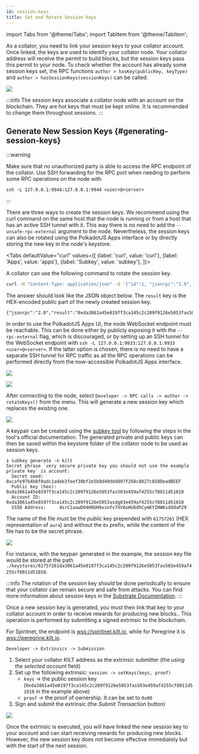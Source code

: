 ```yaml
---
id: session-keys
title: Set and Rotate Session Keys
---
```


import Tabs from '@theme/Tabs';
import TabItem from '@theme/TabItem';

As a collator, you need to link your session keys to your collator account.
Once linked, the keys are used to identify your collator node.
Your collator address will receive the permit to build blocks, but the session keys pass this permit to your node.
To check whether the account has already some session keys set, the RPC functions `author > hasKey(publicKey, keyType)` and `author > hasSessionKeys(sessionKeys)` can be called.

![](/img/chain/author-hasKey.png)

:::info
The session keys associate a collator node with an account on the blockchain.
They are hot keys that must be kept online.
It is recommended to change them throughout sessions.
:::

## Generate New Session Keys {#generating-session-keys}

:::warning

Make sure that no unauthorized party is able to access the RPC endpoint of the collator.
Use SSH forwarding for the RPC port when needing to perform some RPC operations on the node with

```
ssh -L 127.0.0.1:9944:127.0.0.1:9944 <user>@<server>
```
:::

There are three ways to create the session keys.
We recommend using the curl command on the same host that the node is running or from a host that has an active SSH tunnel with it.
This way there is no need to add the `--unsafe-rpc-external` argument to the node.
Nevertheless, the session keys can also be rotated using the PolkadotJS Apps interface or by directly storing the new key in the node's keystore.


<Tabs
  defaultValue="curl"
  values={[
    {label: 'curl', value: 'curl'},
    {label: 'Apps', value: 'apps'},
    {label: 'Subkey', value: 'subkey'},
  ]}>
<TabItem value="curl">

A collator can use the following command to rotate the session key.

```bash
curl -H "Content-Type: application/json" -d '{"id":1, "jsonrpc":"2.0", "method": "author_rotateKeys", "params":[]}' http://localhost:9933
```

The answer should look like the JSON object below.
The `result` key is the HEX-encoded public part of the newly created session key.

```
{"jsonrpc":"2.0","result":"0xda3861a45e0197f3ca145c2c209f9126e5053fas503e459af4255cf8011d51010","id":1}
```

</TabItem>
<TabItem value="apps">

In order to use the PolkadotJS Apps UI, the node WebSocket endpoint must be reachable.
This can be done either by publicly exposing it with the `--rpc-external` flag, which is discouraged, or by setting up an SSH tunnel for the WebSocket endpoint with `ssh -L 127.0.0.1:9933:127.0.0.1:9933 <user>@<server>`.
If the latter option is chosen, there is no need to have a separate SSH tunnel for RPC traffic as all the RPC operations can be performed directly from the now-accessible PolkadotJS Apps interface.

![](/img/chain/chain-menu.png)

![](/img/chain/chain-selection.png)

After connecting to the node, select `Developer -> RPC calls -> author -> rotateKeys()` from the menu.
This will generate a new session key which replaces the existing one.

![](/img/chain/author-rotateKeys.png)

</TabItem>
<TabItem value="subkey">

A keypair can be created using the [subkey tool](https://substrate.dev/docs/en/knowledgebase/integrate/subkey) by following the steps in the tool's official documentation.
The generated private and public keys can then be saved within the keystore folder of the collator node to be used as session keys.

```
❯ subkey generate -n kilt
Secret phrase `very secure private key you should not use the example private key` is account:
  Secret seed:      0xcafe97b4b8f0adc1adeb3feef30bf2e5b9d49ddd897f268c8027c850DeadBEEF
  Public key (hex): 0xda3861a45e0197f3ca145c2c209f9126e5053fas503e459af4255cf8011d51010
  Account ID:       0xda3861a45e0197f3ca145c2c209f9126e5053asdg03e459af4255cf8011d51010
  SS58 Address:     4srC1aowD94H9UH9xsnfv7XV6oHU6dhCymKYZHWKsdddaP29
```

The name of the file must be the *public* key prepended with `61757261` (HEX representation of `aura`) and without the `0x` prefix, while the content of the file has to be the secret phrase.

![](/img/chain/session-key-file.png)

For instance, with the keypair generated in the example, the session key file would be stored at the path `./keystores/61757261da3861a45e0197f3ca145c2c209f9126e5053fas503e459af4255cf8011d51010`.

</TabItem>
</Tabs>


:::info
The rotation of the session key should be done periodically to ensure that your collator can remain secure and safe from attacks.
You can find more information about session keys in the [Substrate Documentation](https://docs.substrate.io/v3/concepts/session-keys/#generation-and-use).
:::

Once a new session key is generated, you must then link that key to your collator account in order to receive rewards for producing new blocks..
This operation is performed by submitting a signed extrinsic to the blockchain.

For Spiritnet, the endpoint is [wss://spiritnet.kilt.io](https://polkadot.js.org/apps/?rpc=wss%3A%2F%2Fkilt-rpc.dwellir.com#/explorer), while for Peregrine it is [wss://peregrine.kilt.io](https://polkadot.js.org/apps/?rpc=wss%3A%2F%2Fperegrine-stg.kilt.io#/explorer).

`Developer -> Extrinsics -> Submission`

1. Select your collator KILT address as the extrinsic submitter (the *using the selected account* field)
2. Set up the following extrinsic: `session -> setKeys(keys, proof)`
    - `keys` -> the public session key (`0xda3861a45e0197f3ca145c2c209f9126e5053fas503e459af4255cf8011d51010` in the example above)
    - `proof` -> the proof of ownership. It can be set to `0x00`
3. Sign and submit the extrinsic (the *Submit Transaction* button)

![](/img/chain/session-setKeys.png)

Once the extrinsic is executed, you will have linked the new session key to your account and can start receiving rewards for producing new blocks.
However, the new session key does not become effective immediately but with the start of the next session.
